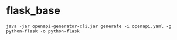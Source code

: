 # flask_base

```
java -jar openapi-generator-cli.jar generate -i openapi.yaml -g python-flask -o python-flask
```


